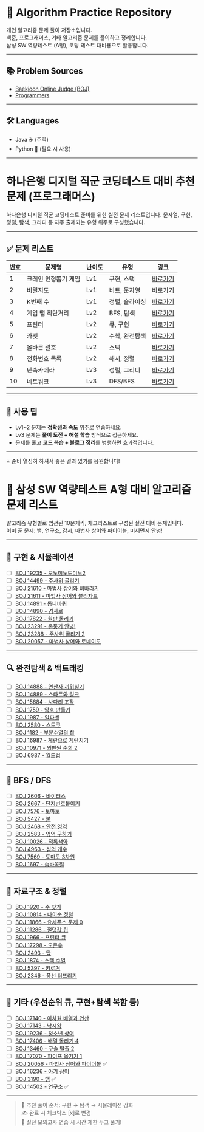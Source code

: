 # 🧠 Algorithm Practice Repository

개인 알고리즘 문제 풀이 저장소입니다.  
백준, 프로그래머스, 기타 알고리즘 문제를 풀이하고 정리합니다.  
삼성 SW 역량테스트 (A형), 코딩 테스트 대비용으로 활용합니다.

---

## 📚 Problem Sources

- [Baekjoon Online Judge (BOJ)](https://www.acmicpc.net/)
- [Programmers](https://school.programmers.co.kr/)

---

## 🛠️ Languages

- Java ☕ (주력)
- Python 🐍 (필요 시 사용)

---

# 하나은행 디지털 직군 코딩테스트 대비 추천 문제 (프로그래머스)

하나은행 디지털 직군 코딩테스트 준비를 위한 실전 문제 리스트입니다. 문자열, 구현, 정렬, 탐색, 그리디 등 자주 출제되는 유형 위주로 구성했습니다.

---

## ✅ 문제 리스트

| 번호 | 문제명 | 난이도 | 유형 | 링크 |
|------|--------|--------|------|------|
| 1 | 크레인 인형뽑기 게임 | Lv1 | 구현, 스택 | [바로가기](https://school.programmers.co.kr/learn/courses/30/lessons/64061) |
| 2 | 비밀지도 | Lv1 | 비트, 문자열 | [바로가기](https://school.programmers.co.kr/learn/courses/30/lessons/17681) |
| 3 | K번째 수 | Lv1 | 정렬, 슬라이싱 | [바로가기](https://school.programmers.co.kr/learn/courses/30/lessons/42748) |
| 4 | 게임 맵 최단거리 | Lv2 | BFS, 탐색 | [바로가기](https://school.programmers.co.kr/learn/courses/30/lessons/1844) |
| 5 | 프린터 | Lv2 | 큐, 구현 | [바로가기](https://school.programmers.co.kr/learn/courses/30/lessons/42587) |
| 6 | 카펫 | Lv2 | 수학, 완전탐색 | [바로가기](https://school.programmers.co.kr/learn/courses/30/lessons/42842) |
| 7 | 올바른 괄호 | Lv2 | 스택 | [바로가기](https://school.programmers.co.kr/learn/courses/30/lessons/12909) |
| 8 | 전화번호 목록 | Lv2 | 해시, 정렬 | [바로가기](https://school.programmers.co.kr/learn/courses/30/lessons/42577) |
| 9 | 단속카메라 | Lv3 | 정렬, 그리디 | [바로가기](https://school.programmers.co.kr/learn/courses/30/lessons/42884) |
| 10 | 네트워크 | Lv3 | DFS/BFS | [바로가기](https://school.programmers.co.kr/learn/courses/30/lessons/43162) |

---

## 📌 사용 팁

- Lv1~2 문제는 **정확성과 속도** 위주로 연습하세요.
- Lv3 문제는 **풀이 도전 + 해설 학습** 방식으로 접근하세요.
- 문제를 풀고 **코드 복습 + 블로그 정리**를 병행하면 효과적입니다.

---

⭐ 준비 열심히 하셔서 좋은 결과 있기를 응원합니다!

# 🧠 삼성 SW 역량테스트 A형 대비 알고리즘 문제 리스트

알고리즘 유형별로 엄선된 10문제씩, 체크리스트로 구성된 실전 대비 문제입니다.  
이미 푼 문제: 뱀, 연구소, 감시, 마법사 상어와 파이어볼, 미세먼지 안녕!

---

## 📌 구현 & 시뮬레이션

- [ ] [BOJ 19235 - 모노미노도미노2](https://www.acmicpc.net/problem/19235)
- [ ] [BOJ 14499 - 주사위 굴리기](https://www.acmicpc.net/problem/14499)
- [ ] [BOJ 21610 - 마법사 상어와 비바라기](https://www.acmicpc.net/problem/21610)
- [ ] [BOJ 21611 - 마법사 상어와 블리자드](https://www.acmicpc.net/problem/21611)
- [ ] [BOJ 14891 - 톱니바퀴](https://www.acmicpc.net/problem/14891)
- [ ] [BOJ 14890 - 경사로](https://www.acmicpc.net/problem/14890)
- [ ] [BOJ 17822 - 원판 돌리기](https://www.acmicpc.net/problem/17822)
- [ ] [BOJ 23291 - 온풍기 안녕!](https://www.acmicpc.net/problem/23291)
- [ ] [BOJ 23288 - 주사위 굴리기 2](https://www.acmicpc.net/problem/23288)
- [ ] [BOJ 20057 - 마법사 상어와 토네이도](https://www.acmicpc.net/problem/20057)

---

## 🔍 완전탐색 & 백트래킹

- [ ] [BOJ 14888 - 연산자 끼워넣기](https://www.acmicpc.net/problem/14888)
- [ ] [BOJ 14889 - 스타트와 링크](https://www.acmicpc.net/problem/14889)
- [ ] [BOJ 15684 - 사다리 조작](https://www.acmicpc.net/problem/15684)
- [ ] [BOJ 1759 - 암호 만들기](https://www.acmicpc.net/problem/1759)
- [ ] [BOJ 1987 - 알파벳](https://www.acmicpc.net/problem/1987)
- [ ] [BOJ 2580 - 스도쿠](https://www.acmicpc.net/problem/2580)
- [ ] [BOJ 1182 - 부분수열의 합](https://www.acmicpc.net/problem/1182)
- [ ] [BOJ 16987 - 계란으로 계란치기](https://www.acmicpc.net/problem/16987)
- [ ] [BOJ 10971 - 외판원 순회 2](https://www.acmicpc.net/problem/10971)
- [ ] [BOJ 6987 - 월드컵](https://www.acmicpc.net/problem/6987)

---

## 🔁 BFS / DFS

- [ ] [BOJ 2606 - 바이러스](https://www.acmicpc.net/problem/2606)
- [ ] [BOJ 2667 - 단지번호붙이기](https://www.acmicpc.net/problem/2667)
- [ ] [BOJ 7576 - 토마토](https://www.acmicpc.net/problem/7576)
- [ ] [BOJ 5427 - 불](https://www.acmicpc.net/problem/5427)
- [ ] [BOJ 2468 - 안전 영역](https://www.acmicpc.net/problem/2468)
- [ ] [BOJ 2583 - 영역 구하기](https://www.acmicpc.net/problem/2583)
- [ ] [BOJ 10026 - 적록색약](https://www.acmicpc.net/problem/10026)
- [ ] [BOJ 4963 - 섬의 개수](https://www.acmicpc.net/problem/4963)
- [ ] [BOJ 7569 - 토마토 3차원](https://www.acmicpc.net/problem/7569)
- [ ] [BOJ 1697 - 숨바꼭질](https://www.acmicpc.net/problem/1697)

---

## 🧰 자료구조 & 정렬

- [ ] [BOJ 1920 - 수 찾기](https://www.acmicpc.net/problem/1920)
- [ ] [BOJ 10814 - 나이순 정렬](https://www.acmicpc.net/problem/10814)
- [ ] [BOJ 11866 - 요세푸스 문제 0](https://www.acmicpc.net/problem/11866)
- [ ] [BOJ 11286 - 절댓값 힙](https://www.acmicpc.net/problem/11286)
- [ ] [BOJ 1966 - 프린터 큐](https://www.acmicpc.net/problem/1966)
- [ ] [BOJ 17298 - 오큰수](https://www.acmicpc.net/problem/17298)
- [ ] [BOJ 2493 - 탑](https://www.acmicpc.net/problem/2493)
- [ ] [BOJ 1874 - 스택 수열](https://www.acmicpc.net/problem/1874)
- [ ] [BOJ 5397 - 키로거](https://www.acmicpc.net/problem/5397)
- [ ] [BOJ 2346 - 풍선 터뜨리기](https://www.acmicpc.net/problem/2346)

---

## 🧠 기타 (우선순위 큐, 구현+탐색 복합 등)

- [ ] [BOJ 17140 - 이차원 배열과 연산](https://www.acmicpc.net/problem/17140)
- [ ] [BOJ 17143 - 낚시왕](https://www.acmicpc.net/problem/17143)
- [ ] [BOJ 19236 - 청소년 상어](https://www.acmicpc.net/problem/19236)
- [ ] [BOJ 17406 - 배열 돌리기 4](https://www.acmicpc.net/problem/17406)
- [ ] [BOJ 13460 - 구슬 탈출 2](https://www.acmicpc.net/problem/13460)
- [ ] [BOJ 17070 - 파이프 옮기기 1](https://www.acmicpc.net/problem/17070)
- [ ] [BOJ 20056 - 마법사 상어와 파이어볼](https://www.acmicpc.net/problem/20056) ✅
- [ ] [BOJ 16236 - 아기 상어](https://www.acmicpc.net/problem/16236)
- [ ] [BOJ 3190 - 뱀](https://www.acmicpc.net/problem/3190) ✅
- [ ] [BOJ 14502 - 연구소](https://www.acmicpc.net/problem/14502) ✅

---

> 📅 추천 풀이 순서: 구현 → 탐색 → 시뮬레이션 강화  
> ✍️ 완료 시 체크박스 [x]로 변경  
> 🧪 실전 모의고사 연습 시 시간 제한 두고 풀기!
